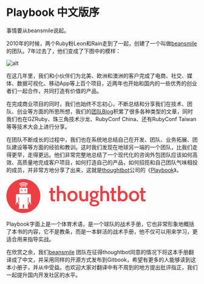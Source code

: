 # Playbook 中文版序

事情要从beansmile说起。

2010年的时候，两个Ruby粉Leon和Rain走到了一起，创建了一个叫做[beansmile](http://www.beansmile.com/) 的团队。7年过去了，他们变成了下图中的模样：

![alt](http://beantalk.net/static/upload/201610/S8XRUkrMmvzk1BhEZFamBzRY.jpg)

在这几年里，我们和小伙伴们为北美、欧洲和澳洲的客户完成了电商、社交、媒体、数据可视化、移动App等上百个项目，近两年也开始和国内的一些优秀的创业者们一起合作，共同打造有价值的产品。

在完成商业项目的同时，我们也始终不忘初心，不断总结和分享我们在技术、团队、创业等方面的所思所想，我们的[团队Blog](http://www.beansmile.com/blog)积累了很多各种类型的文章，同时我们也在GZRuby、珠三角技术沙龙、RubyConf China、还有RubyConf Taiwan等等技术大会上进行分享。

在团队不断成长的过程中，我们也在系统地总结自己在开发、团队、业务拓展、团队建设等等方面的经验和教训。这时我们发现在地球另一端的一个团队，比我们走得更早，走得更远。他们非常完整地总结了一个现代化的咨询外包团队应该如何高效、高质量地完成客户项目，如何打造自己的产品，如何招揽和自己团队气味相投的成员，并非常方地分享了出来，这就是[thoughtbot](https://thoughtbot.com/)公司的《[Playbook](https://thoughtbot.com/playbook)》。

![](/assets/import.png)

Playbook字面上是一个体育术语，是一个球队的战术手册，它也非常形象地概括了本书的内容，它不是教条，而是一本鲜活的战术手册，他不仅可以用来学习，更适合用来指导实战。

在欣赏之余，我们[beansmile](http://www.beansmile.com/) 团队在征得thoughtbot同意的情况下将这本手册翻译成了中文，并采用同样的开源方式发布到Gitbook，希望有更多的人能够读到这本小册子，并从中受益。也欢迎大家对翻译中有不周到的地方提出批评指正，我们一起提升国内开发社区的水平。

